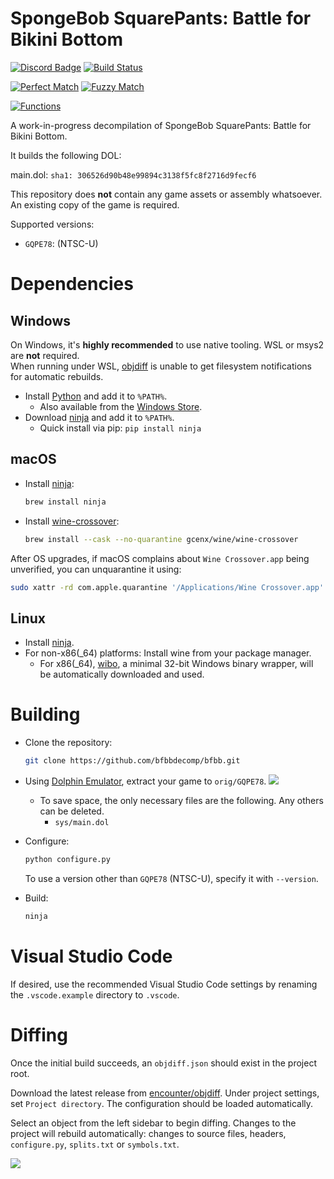 # SpongeBob SquarePants: Battle for Bikini Bottom

[![Discord Badge]][discord]
[![Build Status]][actions]

[![Perfect Match]][progress]
[![Fuzzy Match]][progress]

[![Functions]][progress]

[progress]: https://bfbbdecomp.github.io/bfbb/
[Fuzzy Match]: https://img.shields.io/badge/dynamic/json?url=https%3A%2F%2Fbfbbdecomp.github.io%2Fbfbb%2Fapi.json&query=fuzzy_match&label=Close%20Match&color=yellowgreen
[Perfect Match]: https://img.shields.io/badge/dynamic/json?url=https%3A%2F%2Fbfbbdecomp.github.io%2Fbfbb%2Fapi.json&query=perfect_match&label=Matching&color=limegreen
[Functions]: https://img.shields.io/badge/dynamic/json?url=https%3A%2F%2Fbfbbdecomp.github.io%2Fbfbb%2Fapi.json&query=functions_matched&label=Functions&color=lavender
[Build Status]: https://github.com/bfbbdecomp/bfbb/actions/workflows/build.yml/badge.svg
[actions]: https://github.com/bfbbdecomp/bfbb/actions/workflows/build.yml
[Discord Badge]: https://img.shields.io/discord/829152115322257436?color=%237289DA&logo=discord&logoColor=%23FFFFFF
[discord]: https://discord.gg/dVbGFdYU6A

A work-in-progress decompilation of SpongeBob SquarePants: Battle for Bikini Bottom.

It builds the following DOL:

main.dol: `sha1: 306526d90b48e99894c3138f5fc8f2716d9fecf6`

This repository does **not** contain any game assets or assembly whatsoever. An existing copy of the game is required.

Supported versions:

- `GQPE78`: (NTSC-U)

# Dependencies

## Windows

On Windows, it's **highly recommended** to use native tooling. WSL or msys2 are **not** required.  
When running under WSL, [objdiff](#diffing) is unable to get filesystem notifications for automatic rebuilds.

- Install [Python](https://www.python.org/downloads/) and add it to `%PATH%`.
  - Also available from the [Windows Store](https://apps.microsoft.com/store/detail/python-311/9NRWMJP3717K).
- Download [ninja](https://github.com/ninja-build/ninja/releases) and add it to `%PATH%`.
  - Quick install via pip: `pip install ninja`

## macOS

- Install [ninja](https://github.com/ninja-build/ninja/wiki/Pre-built-Ninja-packages):

  ```sh
  brew install ninja
  ```

- Install [wine-crossover](https://github.com/Gcenx/homebrew-wine):

  ```sh
  brew install --cask --no-quarantine gcenx/wine/wine-crossover
  ```

After OS upgrades, if macOS complains about `Wine Crossover.app` being unverified, you can unquarantine it using:

```sh
sudo xattr -rd com.apple.quarantine '/Applications/Wine Crossover.app'
```

## Linux

- Install [ninja](https://github.com/ninja-build/ninja/wiki/Pre-built-Ninja-packages).
- For non-x86(\_64) platforms: Install wine from your package manager.
  - For x86(\_64), [wibo](https://github.com/decompals/wibo), a minimal 32-bit Windows binary wrapper, will be automatically downloaded and used.

# Building

- Clone the repository:

  ```sh
  git clone https://github.com/bfbbdecomp/bfbb.git
  ```

- Using [Dolphin Emulator](https://dolphin-emu.org/), extract your game to `orig/GQPE78`.
  ![](assets/dolphin-extract.png)
  - To save space, the only necessary files are the following. Any others can be deleted.
    - `sys/main.dol`
- Configure:

  ```sh
  python configure.py
  ```

  To use a version other than `GQPE78` (NTSC-U), specify it with `--version`.

- Build:

  ```sh
  ninja
  ```

# Visual Studio Code

If desired, use the recommended Visual Studio Code settings by renaming the `.vscode.example` directory to `.vscode`.

# Diffing

Once the initial build succeeds, an `objdiff.json` should exist in the project root.

Download the latest release from [encounter/objdiff](https://github.com/encounter/objdiff). Under project settings, set `Project directory`. The configuration should be loaded automatically.

Select an object from the left sidebar to begin diffing. Changes to the project will rebuild automatically: changes to source files, headers, `configure.py`, `splits.txt` or `symbols.txt`.

![](assets/objdiff.png)
